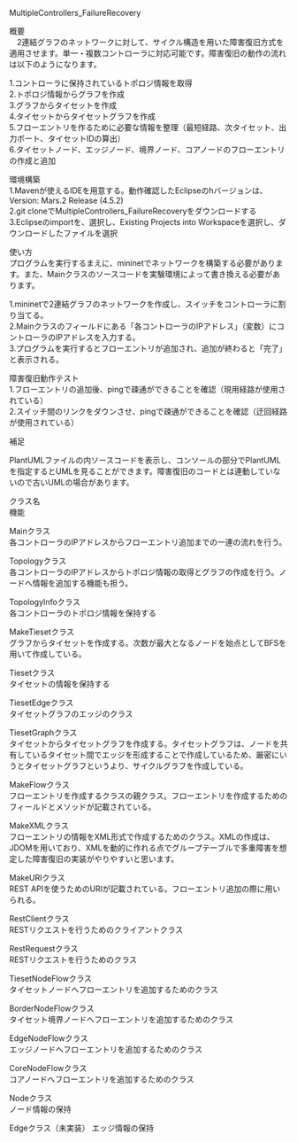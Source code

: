 
MultipleControllers_FailureRecovery

概要  
　2連結グラフのネットワークに対して、サイクル構造を用いた障害復旧方式を適用させます。単一・複数コントローラに対応可能です。障害復旧の動作の流れは以下のようになります。
 
1.コントローラに保持されているトポロジ情報を取得  
2.トポロジ情報からグラフを作成  
3.グラフからタイセットを作成  
4.タイセットからタイセットグラフを作成  
5.フローエントリを作るために必要な情報を整理（最短経路、次タイセット、出力ポート、タイセットIDの算出）  
6.タイセットノード、エッジノード、境界ノード、コアノードのフローエントリの作成と追加  

環境構築  
1.Mavenが使えるIDEを用意する。動作確認したEclipseのhバージョンは、Version: Mars.2 Release (4.5.2)  
2.git cloneでMultipleControllers_FailureRecoveryをダウンロードする  
3.Eclipseのimportを、選択し、Existing Projects into Workspaceを選択し、ダウンロードしたファイルを選択  

使い方  
プログラムを実行するまえに、mininetでネットワークを構築する必要があります。また、Mainクラスのソースコードを実験環境によって書き換える必要があります。

1.mininetで2連結グラフのネットワークを作成し、スイッチをコントローラに割り当てる。  
2.Mainクラスのフィールドにある「各コントローラのIPアドレス」（変数）にコントローラのIPアドレスを入力する。  
3.プログラムを実行するとフローエントリが追加され、追加が終わると「完了」と表示される。  

障害復旧動作テスト  
1.フローエントリの追加後、pingで疎通ができることを確認（現用経路が使用されている）  
2.スイッチ間のリンクをダウンさせ、pingで疎通ができることを確認（迂回経路が使用されている）  

補足

PlantUMLファイルの内ソースコードを表示し、コンソールの部分でPlantUMLを指定するとUMLを見ることができます。障害復旧のコードとは連動していないので古いUMLの場合があります。

クラス名  
機能

Mainクラス  
各コントローラのIPアドレスからフローエントリ追加までの一連の流れを行う。

Topologyクラス  
各コントローラのIPアドレスからトポロジ情報の取得とグラフの作成を行う。ノードへ情報を追加する機能も担う。

TopologyInfoクラス  
各コントローラのトポロジ情報を保持する

MakeTiesetクラス  
グラフからタイセットを作成する。次数が最大となるノードを始点としてBFSを用いて作成している。

Tiesetクラス  
タイセットの情報を保持する

TiesetEdgeクラス  
タイセットグラフのエッジのクラス

TiesetGraphクラス  
タイセットからタイセットグラフを作成する。タイセットグラフは、ノードを共有しているタイセット間でエッジを形成することで作成しているため、厳密にいうとタイセットグラフというより、サイクルグラフを作成している。

MakeFlowクラス  
フローエントリを作成するクラスの親クラス。フローエントリを作成するためのフィールドとメソッドが記載されている。

MakeXMLクラス  
フローエントリの情報をXML形式で作成するためのクラス。XMLの作成は、JDOMを用いており、XMLを動的に作れる点でグループテーブルで多重障害を想定した障害復旧の実装がやりやすいと思います。

MakeURIクラス  
REST APIを使うためのURIが記載されている。フローエントリ追加の際に用いられる。

RestClientクラス  
RESTリクエストを行うためのクライアントクラス

RestRequestクラス  
RESTリクエストを行うためのクラス

TiesetNodeFlowクラス  
タイセットノードへフローエントリを追加するためのクラス

BorderNodeFlowクラス  
タイセット境界ノードへフローエントリを追加するためのクラス

EdgeNodeFlowクラス  
エッジノードへフローエントリを追加するためのクラス

CoreNodeFlowクラス  
コアノードへフローエントリを追加するためのクラス

Nodeクラス  
ノード情報の保持

Edgeクラス（未実装）
エッジ情報の保持
